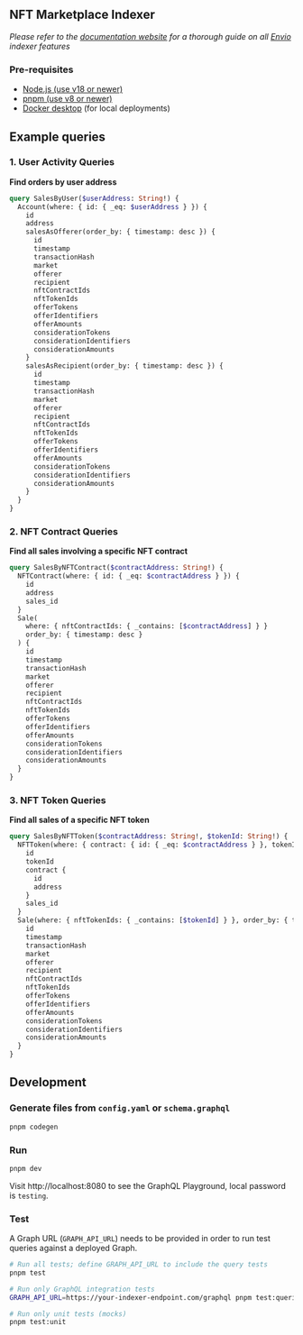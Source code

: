 ## NFT Marketplace Indexer

_Please refer to the [documentation website](https://docs.envio.dev) for a thorough guide on all [Envio](https://envio.dev) indexer features_

### Pre-requisites

- [Node.js (use v18 or newer)](https://nodejs.org/en/download/current)
- [pnpm (use v8 or newer)](https://pnpm.io/installation)
- [Docker desktop](https://www.docker.com/products/docker-desktop/) (for local deployments)

## Example queries

### 1. User Activity Queries

**Find orders by user address**

```graphql
query SalesByUser($userAddress: String!) {
  Account(where: { id: { _eq: $userAddress } }) {
    id
    address
    salesAsOfferer(order_by: { timestamp: desc }) {
      id
      timestamp
      transactionHash
      market
      offerer
      recipient
      nftContractIds
      nftTokenIds
      offerTokens
      offerIdentifiers
      offerAmounts
      considerationTokens
      considerationIdentifiers
      considerationAmounts
    }
    salesAsRecipient(order_by: { timestamp: desc }) {
      id
      timestamp
      transactionHash
      market
      offerer
      recipient
      nftContractIds
      nftTokenIds
      offerTokens
      offerIdentifiers
      offerAmounts
      considerationTokens
      considerationIdentifiers
      considerationAmounts
    }
  }
}
```

### 2. NFT Contract Queries

**Find all sales involving a specific NFT contract**

```graphql
query SalesByNFTContract($contractAddress: String!) {
  NFTContract(where: { id: { _eq: $contractAddress } }) {
    id
    address
    sales_id
  }
  Sale(
    where: { nftContractIds: { _contains: [$contractAddress] } }
    order_by: { timestamp: desc }
  ) {
    id
    timestamp
    transactionHash
    market
    offerer
    recipient
    nftContractIds
    nftTokenIds
    offerTokens
    offerIdentifiers
    offerAmounts
    considerationTokens
    considerationIdentifiers
    considerationAmounts
  }
}
```

### 3. NFT Token Queries

**Find all sales of a specific NFT token**

```graphql
query SalesByNFTToken($contractAddress: String!, $tokenId: String!) {
  NFTToken(where: { contract: { id: { _eq: $contractAddress } }, tokenId: { _eq: $tokenId } }) {
    id
    tokenId
    contract {
      id
      address
    }
    sales_id
  }
  Sale(where: { nftTokenIds: { _contains: [$tokenId] } }, order_by: { timestamp: desc }) {
    id
    timestamp
    transactionHash
    market
    offerer
    recipient
    nftContractIds
    nftTokenIds
    offerTokens
    offerIdentifiers
    offerAmounts
    considerationTokens
    considerationIdentifiers
    considerationAmounts
  }
}
```

## Development

### Generate files from `config.yaml` or `schema.graphql`

```bash
pnpm codegen
```

### Run

```bash
pnpm dev
```

Visit http://localhost:8080 to see the GraphQL Playground, local password is `testing`.

### Test

A Graph URL (`GRAPH_API_URL`) needs to be provided in order to run test queries against a deployed Graph.

```bash
# Run all tests; define GRAPH_API_URL to include the query tests
pnpm test

# Run only GraphQL integration tests
GRAPH_API_URL=https://your-indexer-endpoint.com/graphql pnpm test:queries

# Run only unit tests (mocks)
pnpm test:unit
```
